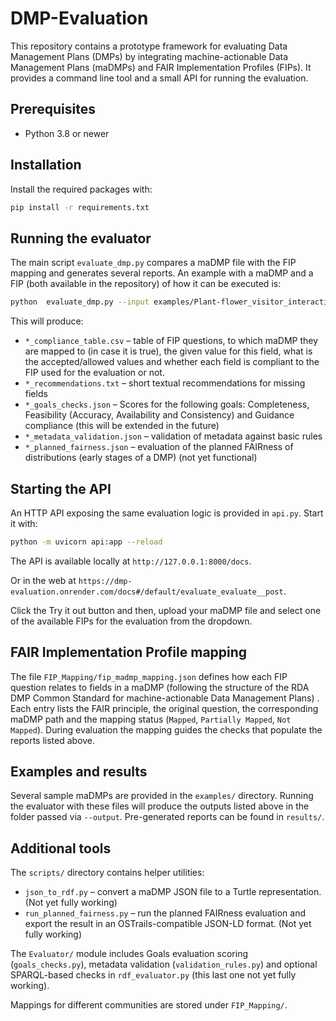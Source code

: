 # DMP-Evaluation

This repository contains a prototype framework for evaluating Data Management Plans (DMPs) by integrating machine-actionable Data Management Plans (maDMPs) and FAIR Implementation Profiles (FIPs). It provides a command line tool and a small API for running the evaluation.

## Prerequisites

* Python 3.8 or newer

## Installation

Install the required packages with:

```bash
pip install -r requirements.txt
```

## Running the evaluator

The main script `evaluate_dmp.py` compares a maDMP file with the FIP mapping and generates several reports. An example with a maDMP and a FIP (both available in the repository) of how it can be executed is:

```bash
python  evaluate_dmp.py --input examples/Plant-flower_visitor_interactions.json --mapping FIP_Mapping/fip_madmp_Plant-Pollinator Community.json --output results
```

This will produce:

* `*_compliance_table.csv` – table of FIP questions, to which maDMP they are mapped to (in case it is true), the given value for this field, what is the accepted/allowed values and whether each field is compliant to the FIP used for the evaluation or not.
* `*_recommendations.txt` – short textual recommendations for missing fields
* `*_goals_checks.json` – Scores for the following goals: Completeness, Feasibility (Accuracy, Availability and Consistency) and  Guidance compliance (this will be extended in the future)
* `*_metadata_validation.json` – validation of metadata against basic rules
* `*_planned_fairness.json` – evaluation of the planned FAIRness of distributions (early stages of a DMP) (not yet functional)

## Starting the API

An HTTP API exposing the same evaluation logic is provided in `api.py`. Start it with:

```bash
python -m uvicorn api:app --reload
```

The API is available locally at `http://127.0.0.1:8000/docs`.

Or in the web at  `https://dmp-evaluation.onrender.com/docs#/default/evaluate_evaluate__post`.

Click the Try it out button and then, upload your maDMP file and select one of the available FIPs for the evaluation from the dropdown.

## FAIR Implementation Profile mapping

The file `FIP_Mapping/fip_madmp_mapping.json` defines how each FIP question relates to fields in a maDMP (following the structure of the RDA DMP Common Standard for machine-actionable Data Management Plans) . Each entry lists the FAIR principle, the original question, the corresponding maDMP path and the mapping status (`Mapped`, `Partially Mapped`, `Not Mapped`). During evaluation the mapping guides the checks that populate the reports listed above.

## Examples and results

Several sample maDMPs are provided in the `examples/` directory. Running the evaluator with these files will produce the outputs listed above in the folder passed via `--output`. Pre-generated reports can be found in `results/`.

## Additional tools

The `scripts/` directory contains helper utilities:

* `json_to_rdf.py` – convert a maDMP JSON file to a Turtle representation. (Not yet fully working)
* `run_planned_fairness.py` – run the planned FAIRness evaluation and export the result in an OSTrails-compatible JSON-LD format. (Not yet fully working)

The `Evaluator/` module includes Goals evaluation scoring (`goals_checks.py`), metadata validation (`validation_rules.py`) and optional SPARQL-based checks in `rdf_evaluator.py` (this last one not yet fully working).

Mappings for different communities are stored under `FIP_Mapping/`.